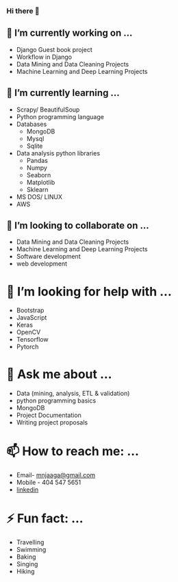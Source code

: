 ### Hi there 👋

<!--
**mnjaaga/mnjaaga** is a ✨ _special_ ✨ repository because its `README.md` (this file) appears on your GitHub profile.

Here are some ideas to get you started:

- 🔭 I’m currently working on ...
- 🌱 I’m currently learning ...
- 👯 I’m looking to collaborate on ...
- 🤔 I’m looking for help with ...
- 💬 Ask me about ...
- 📫 How to reach me: ...
- 😄 Pronouns: ...
- ⚡ Fun fact: ...
-->
## 🔭 I’m currently working on ...
* Django Guest book project
* Workflow in Django
* Data Mining and Data Cleaning Projects
* Machine Learning and Deep Learning Projects

## 🌱 I’m currently learning ...
* Scrapy/ BeautifulSoup
* Python programming language
* Databases
  * MongoDB
  * Mysql
  * Sqlite
* Data analysis python libraries
  * Pandas
  * Numpy
  * Seaborn
  * Matplotlib
  * Sklearn
* MS DOS/ LINUX
* AWS
 
 ## 👯 I’m looking to collaborate on ...
 * Data Mining and Data Cleaning Projects
 * Machine Learning and Deep Learning Projects
 * Software development
 * web development
 
 # 🤔 I’m looking for help with ...
 * Bootstrap
 * JavaScript
 * Keras
 * OpenCV
 * Tensorflow
 * Pytorch
 
 # 💬 Ask me about ...
 * Data (mining, analysis, ETL & validation)
 * python programming basics
 * MongoDB
 * Project Documentation
 * Writing project proposals
 
 # 📫 How to reach me: ...
 * Email- mnjaaga@gmail.com
 * Mobile - 404 547 5651
 * [linkedin](https://www.linkedin.com/in/monicah-njaaga-74986873/)
 
 # ⚡ Fun fact: ...
 * Travelling
 * Swimming
 * Baking
 * Singing
 * Hiking
